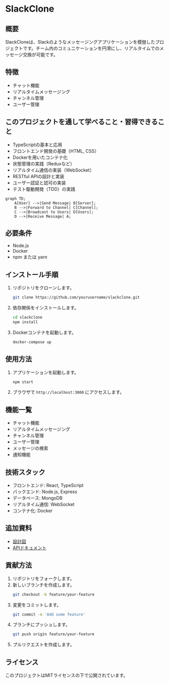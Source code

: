 # SlackClone

## 概要
SlackCloneは、Slackのようなメッセージングアプリケーションを模倣したプロジェクトです。チーム内のコミュニケーションを円滑にし、リアルタイムでのメッセージ交換が可能です。

## 特徴
- チャット機能
- リアルタイムメッセージング
- チャンネル管理
- ユーザー管理

## このプロジェクトを通して学べること・習得できること
- TypeScriptの基本と応用
- フロントエンド開発の基礎（HTML, CSS）
- Dockerを用いたコンテナ化
- 状態管理の実践（Reduxなど）
- リアルタイム通信の実装（WebSocket）
- RESTful APIの設計と実装
- ユーザー認証と認可の実装
- テスト駆動開発（TDD）の実践

```mermaid
graph TD;
    A[User] -->|Send Message| B[Server];
    B -->|Forward to Channel| C[Channel];
    C -->|Broadcast to Users| D[Users];
    D -->|Receive Message| A;
```

## 必要条件
- Node.js
- Docker
- npm または yarn

## インストール手順
1. リポジトリをクローンします。
    ```bash
    git clone https://github.com/yourusername/slackclone.git
    ```
2. 依存関係をインストールします。
    ```bash
    cd slackclone
    npm install
    ```
3. Dockerコンテナを起動します。
    ```bash
    docker-compose up
    ```

## 使用方法
1. アプリケーションを起動します。
    ```bash
    npm start
    ```
2. ブラウザで `http://localhost:3000` にアクセスします。

## 機能一覧
- チャット機能
- リアルタイムメッセージング
- チャンネル管理
- ユーザー管理
- メッセージの検索
- 通知機能

## 技術スタック
- フロントエンド: React, TypeScript
- バックエンド: Node.js, Express
- データベース: MongoDB
- リアルタイム通信: WebSocket
- コンテナ化: Docker

## 追加資料
- [設計図](docs/design.md)
- [APIドキュメント](docs/api.md)

## 貢献方法
1. リポジトリをフォークします。
2. 新しいブランチを作成します。
    ```bash
    git checkout -b feature/your-feature
    ```
3. 変更をコミットします。
    ```bash
    git commit -m 'Add some feature'
    ```
4. ブランチにプッシュします。
    ```bash
    git push origin feature/your-feature
    ```
5. プルリクエストを作成します。

## ライセンス
このプロジェクトはMITライセンスの下で公開されています。